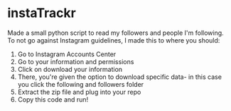 # instaTrackr
Made a small python script to read my followers and people I'm following.
To not go against Instagram guidelines, I made this to where you should:
1. Go to Instagram Accounts Center
2. Go to your information and permissions
3. Click on download your information
4. There, you're given the option to download specific data- in this case you click the following and followers folder
5. Extract the zip file and plug into your repo
6. Copy this code and run!
